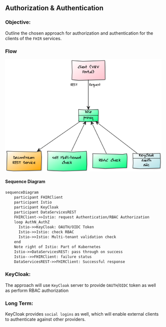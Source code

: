 ## Authorization & Authentication

### Objective:

Outline the chosen approach for authorization and authentication for the clients of the `FHIR` services.

### Flow

![flow](./flow.png)

#### Sequence Diagram

```mermaid
sequenceDiagram
    participant FHIRClient
    participant Istio
    participant KeyCloak
    participant DataServicesREST
    FHIRClient->>Istio: request Authentication/RBAC Authorization
    loop AuthN_AuthZ
      Istio->>KeyCloak: OAUTH/OIDC Token
      Istio->>Istio: check RBAC
      Istio->>Istio: Multi-tenant validation check
    end
    Note right of Istio: Part of Kubernetes
    Istio->>DataServicesREST: pass through on success
    Istio-->>FHIRClient: failure status
    DataServicesREST->>FHIRClient: Successful response
```



### KeyCloak:

The approach will use `KeyCloak` server to provide `OAUTH`/`OIDC` token as well as perform RBAC authorization



### Long Term:

KeyCloak provides `social logins` as well, which will enable external clients to authenticate against other providers.